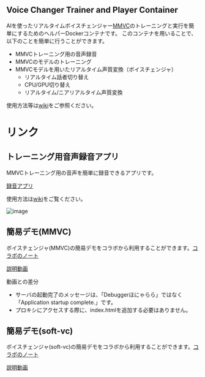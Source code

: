 Voice Changer Trainer and Player Container
----
AIを使ったリアルタイムボイスチェンジャー[MMVC](https://github.com/isletennos/MMVC_Trainer)のトレーニングと実行を簡単にするためのヘルパーDockerコンテナです。
このコンテナを用いることで、以下のことを簡単に行うことができます。

- MMVCトレーニング用の音声録音
- MMVCのモデルのトレーニング
- MMVCモデルを用いたリアルタイム声質変換（ボイスチェンジャ）
  - リアルタイム話者切り替え
  - CPU/GPU切り替え
  - リアルタイム/ニアリアルタイム声質変換

使用方法等は[wiki](https://github.com/w-okada/voice-changer/wiki)をご参照ください。

# リンク
## トレーニング用音声録音アプリ

MMVCトレーニング用の音声を簡単に録音できるアプリです。

[録音アプリ](https://w-okada.github.io/voice-changer/)


使用方法は[wiki](https://github.com/w-okada/voice-changer/wiki/500_%E3%83%AC%E3%82%B3%E3%83%BC%E3%83%80%E3%83%BC)をご覧ください。

![image](https://user-images.githubusercontent.com/48346627/184543418-44abb74e-3137-4f9e-947d-32354249c552.png)

## 簡易デモ(MMVC)
ボイスチェンジャ(MMVC)の簡易デモをコラボから利用することができます。[コラボのノート](https://github.com/w-okada/voice-changer/blob/dev/VoiceChangerDemo.ipynb)

[説明動画](https://twitter.com/DannadoriYellow/status/1564897136999022592)

動画との差分

- サーバの起動完了のメッセージは、「Debuggerほにゃらら」ではなく「Application startup complete.」です。
- プロキシにアクセスする際に、index.htmlを追加する必要はありません。

## 簡易デモ(soft-vc)
ボイスチェンジャ(soft-vc)の簡易デモをコラボから利用することができます。[コラボのノート](https://github.com/w-okada/voice-changer/blob/master/SoftVcDemo.ipynb)

[説明動画](https://twitter.com/DannadoriYellow/status/1564897136999022592)


